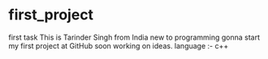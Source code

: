 # first_project
first task
This is Tarinder Singh from India new to programming gonna start my first project at GitHub soon
working on ideas.
language :- c++
